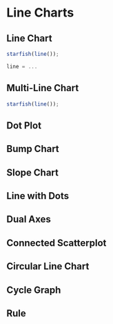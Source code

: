 # Line Charts

## Line Chart

```ts
starfish(line());
```

```ts
line = ...
```

## Multi-Line Chart

```ts
starfish(line());
```

## Dot Plot

## Bump Chart

## Slope Chart

## Line with Dots

## Dual Axes

## Connected Scatterplot

## Circular Line Chart

## Cycle Graph

## Rule
